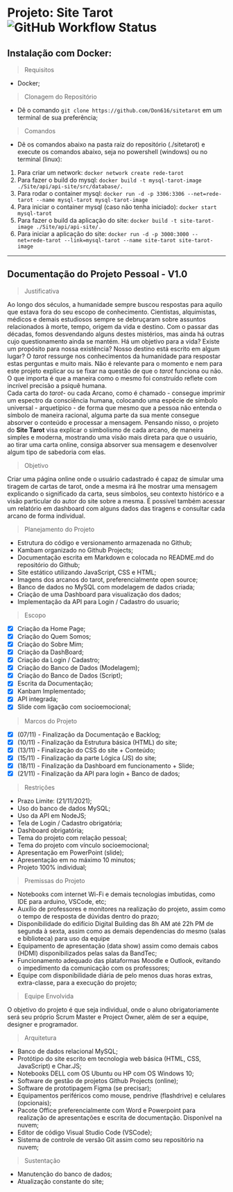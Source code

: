 # Projeto: Site Tarot ![GitHub Workflow Status](https://img.shields.io/github/workflow/status/Don616/sitetarot/Site%20Tarot?style=plastic)


## Instalação com Docker:

> Requisitos

- Docker;

> Clonagem do Repositório

- Dê o comando `git clone https://github.com/Don616/sitetarot` em um terminal de sua preferência;

> Comandos

- Dê os comandos abaixo na pasta raiz do repositório (./sitetarot) e execute os comandos abaixo, seja no powershell (windows) ou no terminal (linux):

1. Para criar um network: `docker network create rede-tarot`
2. Para fazer o build do mysql: `docker build -t mysql-tarot-image ./Site/api/api-site/src/database/.`
3. Para rodar o container mysql: `docker run -d -p 3306:3306 --net=rede-tarot --name mysql-tarot mysql-tarot-image`
4. Para iniciar o container mysql (caso não tenha iniciado): `docker start mysql-tarot`
5. Para fazer o build da aplicação do site: `docker build -t site-tarot-image ./Site/api/api-site/.`
6. Para iniciar a aplicação do site: `docker run -d -p 3000:3000 --net=rede-tarot --link=mysql-tarot --name site-tarot site-tarot-image`

---
## Documentação do Projeto Pessoal - V1.0

>Justificativa

Ao longo dos séculos, a humanidade sempre buscou respostas para aquilo que estava fora do seu escopo de conhecimento. Cientistas, alquimistas, médicos e demais estudiosos sempre se debruçaram sobre assuntos relacionados à morte, tempo, origem da vida e destino. Com o passar das décadas, fomos desvendando alguns destes mistérios, mas ainda há outras cujo questionamento ainda se mantém. Há um objetivo para a vida? Existe um propósito para nossa existência? Nosso destino está escrito em algum lugar?
O *tarot* ressurge nos conhecimentos da humanidade para respostar estas perguntas e muito mais. Não é relevante para o momento e nem para este projeto explicar ou se fixar na questão de que o *tarot* funciona ou não. O que importa é que a maneira como o mesmo foi construído reflete com incrível precisão a psiquê humana.  
Cada carta do *tarot*- ou cada Arcano, como é chamado - consegue imprimir um espectro da consciência humana, colocando uma espécie de símbolo universal - arquetípico - de forma que mesmo que a pessoa não entenda o símbolo de maneira racional, alguma parte da sua mente consegue absorver o conteúdo e processar a mensagem. Pensando nisso, o projeto do **Site Tarot** visa explicar o simbolismo de cada arcano, de maneira simples e moderna, mostrando uma visão mais direta para que o usuário, ao tirar uma carta online, consiga absorver sua mensagem e desenvolver algum tipo de sabedoria com elas.

> Objetivo

Criar uma página online onde o usuário cadastrado é capaz de simular uma tiragem de cartas de tarot, onde a mesma irá lhe mostrar uma mensagem explicando o significado da carta, seus símbolos, seu contexto histórico e a visão particular do autor do site sobre a mesma. É possível também acessar um relatório em dashboard com alguns dados das tiragens e consultar cada arcano de forma individual.

> Planejamento do Projeto

* Estrutura do código e versionamento armazenada no Github;
* Kambam organizado no Github Projects;
* Documentação escrita em Markdown e colocada no README.md do repositório do Github;
* Site estático utilizando JavaScript, CSS e HTML;
* Imagens dos arcanos do tarot, preferencialmente open source;
* Banco de dados no MySQL com modelagem de dados criada;
* Criação de uma Dashboard para visualização dos dados;
* Implementação da API para Login / Cadastro do usuario;

> Escopo

 - [x] Criação da Home Page;
 - [x] Criação do Quem Somos;
 - [x] Criação do Sobre Mim;
 - [x] Criação da DashBoard;
 - [x] Criação da  Login / Cadastro;
 - [x] Criação do Banco de Dados (Modelagem);
 - [x] Criação do Banco de Dados (Script);
 - [x] Escrita da Documentação;
 - [x] Kanbam Implementado;
 - [x] API integrada;
 - [x] Slide com ligação com socioemocional;
 
> Marcos do Projeto
 - [x] (07/11) - Finalização da Documentação e Backlog;
 - [x] (10/11) - Finalização da Estrutura básica (HTML) do site;
 - [x] (13/11) - Finalização do CSS do site + Conteúdo;
 - [x] (15/11) - Finalização da parte Lógica (JS) do site;
 - [x] (18/11) - Finalização da Dashboard em funcionamento + Slide;
 - [x] (21/11) - Finalização da API para login + Banco de dados;

> Restrições

 - Prazo Limite: (21/11/2021);
 - Uso do banco de dados MySQL;
 - Uso da API em NodeJS;
 - Tela de Login / Cadastro obrigatória;
 - Dashboard obrigatória;
 - Tema do projeto com relação pessoal;
 - Tema do projeto com vínculo socioemocional;
 - Apresentação em PowerPoint (slide);
 - Apresentação em no máximo 10 minutos;
 - Projeto 100% individual;
 
 > Premissas do Projeto
 
- Notebooks com internet Wi-Fi e demais tecnologias imbutidas, como IDE para arduino, VSCode, etc;
- Auxílio de professores e monitores na realização do projeto, assim como o tempo de resposta de dúvidas dentro do prazo;
- Disponibilidade do edifício Digital Building das 8h AM até 22h PM de segunda à sexta, assim como as demais dependencias do mesmo (salas e biblioteca) para uso da equipe
- Equipamento de apresentação (data show) assim como demais cabos (HDMI) disponibilizados pelas salas da BandTec;
- Funcionamento adequado das plataformas Moodle e Outlook, evitando o impedimento da comunicação com os professores;
- Equipe com disponibilidade diária de pelo menos duas horas extras, extra-classe, para a execução do projeto;

> Equipe Envolvida

O objetivo do projeto é que seja individual, onde o aluno obrigatoriamente será seu próprio Scrum Master e Project Owner, além de ser a equipe, designer e programador.

> Arquitetura

- Banco de dados relacional MySQL;
- Protótipo do site escrito em tecnologia web básica (HTML, CSS, JavaScript) e Char.JS;
- Notebooks DELL com OS Ubuntu ou HP com OS Windows 10;
- Software de gestão de projetos Github Projects (online);
- Software de prototipagem Figma (se precisar);
- Equipamentos periféricos como mouse, pendrive (flashdrive) e celulares (opcionais);
- Pacote Office preferencialmente com Word e Powerpoint para realização de apresentações e escrita de documentação. Disponível na nuvem;
- Editor de código Visual Studio Code (VSCode);
- Sistema de controle de versão Git assim como seu repositório na nuvem; 

> Sustentação

 - Manutenção do banco de dados;
 - Atualização constante do site;



